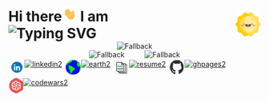 <style>
  .header {
    display: flex;
    margin-top: 10px;
    padding: 0;
    align-items: center; 
    /*justify-content: center;*/
    justify-content: space-between;
  }

  .header h1 {
    margin: 0;
    padding: 0;
  }
  
  .header .wave {
    width: 30px;
    height: 30px;
  }
  
  .header .mode {
    width: 50px;
    height: 50px;
    margin-left: 10px; /* Adds spacing between text and image */
  }

  .gh-stats-1 { grid-area: top; }
  .gh-stats-2 { 
    display: flex;
    grid-area: bot; 
    align-items: baseline;
    justify-content: space-evenly;
  }
  .gh-stats {
    display: grid;
    grid-template-areas: 
      'top top top'
      '. bot .';
    text-align: center;
  }

  .social-links {
    display: flex;
    gap: 3px;
    flex-wrap: wrap;
  }

  .outer-tag {
    display: flex;
    align-items: center;
    /*justify-content: center;*/
    margin: 2px;
  }

  .outer-tag img {
    margin:0;
    padding: 0;
    height: 30px;
    width: auto;
  }

  .outer-tag img:nth-child(2) {
    border-top-right-radius: 5px;
    border-bottom-right-radius: 5px;
  }

  .outer-tag .earth {
    background-color: darkblue;
    border-top-left-radius: 150px;
    border-bottom-left-radius: 150px;
    padding: 0;
    margin: 0;
  }

 .outer-tag .linkedin {
    background-color: #0274B3;
    border-top-left-radius: 15px;
    border-bottom-left-radius: 15px;
    padding: 0;
    margin: 0;
  }

 .outer-tag .resume {
    background-color: #0274B3;
    border-top-left-radius: 10px;
    border-bottom-left-radius: 10px;
    padding: 0;
    margin: 0;
  }

  .outer-tag .ghpages {
    background-color: #0274B3;
    border-top-left-radius: 15px;
    border-bottom-left-radius: 15px;
    padding: 0;
    margin: 0;
  }

  .outer-tag .codewars {
    animation: pulse 1s infinite;
    /*background-color: darkred;*/
    border-top-left-radius: 15px;
    border-bottom-left-radius: 15px;
    padding: 0;
    margin: 0;
  }

  .outer-tag .codewars-wrapper {
    background-color: darkred;
    border-top-left-radius: 15px;
    border-bottom-left-radius: 15px;
    padding: 0;
    margin: 0;
    height: 30px;
    width: auto;
  }

  @keyframes pulse {
    0% {
      opacity: 0;
    }
    50% {
      transform: scale(1.4);
      opacity: 0.4;
    }
  }
</style>

<br/>

<div class="header">
    <h1>Hi there<img src="wave.gif" class="wave" alt="wave"> I am <br/> <img src="https://readme-typing-svg.demolab.com?font=Fira+Code&lines=Celal+Karako%C3%A7;Software+Engineer" alt="Typing SVG" /> </h1>
    <picture class="mode">
      <source media="(prefers-color-scheme: dark)" srcset="moon.png">
      <source media="(prefers-color-scheme: light)" srcset="sun.png">
      <img alt="Sun" src="sun.png">
    </picture>
</div>

<div class="gh-stats">
<div class="gh-stats-1">
<picture>
  <source media="(prefers-color-scheme: dark)" srcset="https://github-readme-stats.vercel.app/api?username=ckarakoc&theme=vue-dark&show_icons=true&hide_border=false&count_private=true&rank_icon=github">
  <source media="(prefers-color-scheme: light)" srcset="https://github-readme-stats.vercel.app/api?username=ckarakoc&theme=vue&show_icons=true&hide_border=false&count_private=true&rank_icon=github">
  <img alt="Fallback" src="https://github-readme-stats.vercel.app/api?username=ckarakoc&theme=vue-dark&show_icons=true&hide_border=true&count_private=true&rank_icon=github">
</picture>
</div>
<div class="gh-stats-2">
<picture>
  <source media="(prefers-color-scheme: dark)" srcset="https://github-readme-streak-stats.herokuapp.com/?user=ckarakoc&theme=vue-dark&hide_border=true">
  <source media="(prefers-color-scheme: light)" srcset="https://github-readme-streak-stats.herokuapp.com/?user=ckarakoc&theme=vue&hide_border=true">
  <img alt="Fallback" src="https://github-readme-streak-stats.herokuapp.com/?user=ckarakoc&theme=vue-dark&hide_border=true">
</picture>

<picture>
  <source media="(prefers-color-scheme: dark)" srcset="https://github-readme-stats.vercel.app/api/top-langs/?username=ckarakoc&theme=vue-dark&show_icons=true&hide_border=true&layout=compact">
  <source media="(prefers-color-scheme: light)" srcset="https://github-readme-stats.vercel.app/api/top-langs/?username=ckarakoc&theme=vue&show_icons=true&hide_border=true&layout=compact">
  <img alt="Fallback" src="https://github-readme-stats.vercel.app/api/top-langs/?username=ckarakoc&theme=vue-dark&show_icons=true&hide_border=true&layout=compact">
</picture>
</div>
</div>


<div class="social-links">
<a class="outer-tag" href="https://www.linkedin.com/in/celal-karakoç/">
  <img alt="linkedin" class="linkedin" src="linkedin.gif">
  <img alt="linkedin2" title="linkedin2" class="linkedin2" src="https://img.shields.io/badge/-linkedin-0274B3?style=for-the-badge"/>
</a>

<a class="outer-tag" href="https://www.ckarakoc.nl/">
  <img alt="earth" class="earth" src="earth.gif">
  <img alt="earth2" title="earth2" class="earth2" src="https://img.shields.io/badge/-website-darkblue?style=for-the-badge"/>
</a>

<a class="outer-tag" href="https://www.ckarakoc.nl/CV.pdf">
  <img alt="resume" class="resume" src="document.gif">
  <img alt="resume2" title="resume2" class="resume2" src="https://img.shields.io/badge/-resume-000000?style=for-the-badge"/>
</a>

<a class="outer-tag" href="https://ckarakoc.github.io/">
  <img alt="ghpages" class="ghpages" src="github.gif">
  <img alt="ghpages2" title="ghpages2" class="ghpages2" src="https://img.shields.io/badge/-portfolio-fff?style=for-the-badge"/>
</a>

<a class="outer-tag" href="https://www.codewars.com/users/ckarakoc">
  <div class="codewars-wrapper">
    <img style="background: transparent;" alt="codewars" class="codewars" src="codewars.png">
  </div>
  <img alt="codewars2" title="codewars2" class="codewars2" src="https://img.shields.io/badge/-codewars-darkred?style=for-the-badge"/>
</a>
</div>
